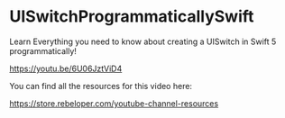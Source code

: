 # UISwitchProgrammaticallySwift

Learn Everything you need to know about creating a UISwitch in Swift 5 programmatically!

https://youtu.be/6U06JztViD4

You can find all the resources for this video here:

https://store.rebeloper.com/youtube-channel-resources
